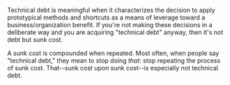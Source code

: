 Technical debt is meaningful when it characterizes the decision to apply
prototypical methods and shortcuts as a means of leverage toward a
business/organization benefit. If you're not making these decisions in a
deliberate way and you are acquiring "technical debt" anyway, then it's not
debt but sunk cost.

A sunk cost is compounded when repeated. Most often, when people say "technical
debt," they mean to stop doing _that_: stop repeating the process of sunk
cost. That--sunk cost upon sunk cost--is especially not technical debt.

